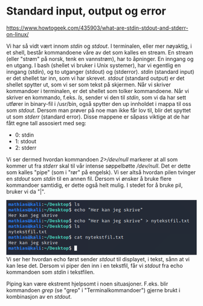 # Standard input, output og error

https://www.howtogeek.com/435903/what-are-stdin-stdout-and-stderr-on-linux/

Vi har så vidt vært innom _stdin_ og _stdout_. I terminalen, eller mer nøyaktig, i et shell, består kommandoene våre av det som kalles en stream. En stream (eller "strøm" på norsk, tenk en vannstrøm), har to åpninger. En inngang og en utgang. I bash (shellet vi bruker i Unix systemer), har vi egentlig en inngang (stdin), og to utganger (stdout) og (stderror). _stdin_ (standard input) er det shellet tar inn, som vi har skrevet. _stdout_ (standard output) er det shellet spytter ut, som vi ser som tekst på skjermen. Når vi skriver kommandoer i terminalen, er det shellet som tolker kommandoene. Når vi skriver en kommando, f.eks. _ls_, sender vi den til _stdin_, som vi da har sett utfører in binary-fil i /usr/bin, også spytter den up innholdet i mappa til oss som _stdout_. Dersom man prøver på noe man ikke får lov til, blir det spyttet ut som _stderr_ (standard error). Disse mappene er såpass viktige at de har fått egne tall assosiert med seg:
- 0: stdin
- 1: stdout
- 2: stderr

Vi ser dermed hvordan kommandoen _2>/dev/null_ markerer at all som kommer ut fra _stderr_ skal til vår intense søppelbøtte _/dev/null_. Det er dette som kalles "pipe" (som i "rør" på engelsk). Vi ser altså hvordan pilen tvinger en _stdout_ som _stdin_ til en annen fil. Dersom vi ønsker å bruke flere kommandoer samtidig, er dette også helt mulig. I stedet for å bruke pil, bruker vi da "|". 

![echo med pipe](../../bilder/echo_pipe.PNG)
Vi ser her hvordan echo først sender _stdout_ til displayet, i tekst, sånn at vi kan lese det. Dersom vi piper den inn i en tekstfil, får vi _stdout_ fra echo kommandoen som _stdin_ i tekstfilen.

Piping kan være ekstremt hjelpsomt i noen situasjoner. F.eks. blir kommandoen _grep_ (se "grep" i "Terminalkommandoer") gjerne brukt i kombinasjon av en _stdout_. 